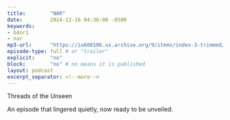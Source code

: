 ```yaml
---
title:        "NAR"
date:         2024-12-16 04:36:00 -0500
keywords:
- b4nr1
- nar
mp3-url:      "https://ia600106.us.archive.org/9/items/index-3-trimmed/index-3-trimmed.mp3"
episode-type: full # or "trailer"
explicit:     "no"
block:        "no" # no means it is published
layout: podcast
excerpt_separator: <!--more-->
---
```

<!--more-->

Threads of the Unseen

An episode that lingered quietly, now ready to be unveiled.
